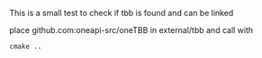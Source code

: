 This is a small test to check if tbb is found and can be linked

place github.com:oneapi-src/oneTBB in external/tbb and call with
```
cmake ..
```
